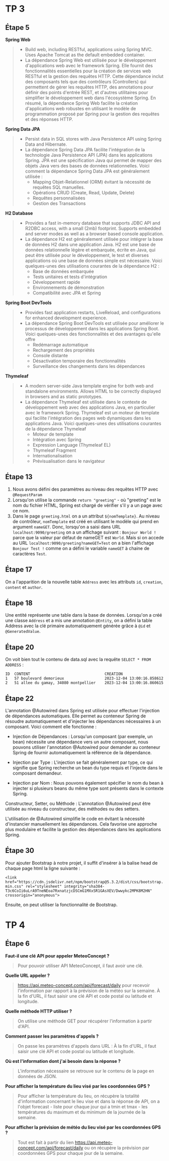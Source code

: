 # TP 3

## Étape 5

**Spring Web**
  > * Build web, including RESTful, applications using Spring MVC. Uses Apache Tomcat as the  default embedded container. 
  > * La dépendance Spring Web est utilisée pour le développement d'applications web avec le framework Spring. Elle fournit des fonctionnalités essentielles pour la création de services web RESTful et la gestion des requêtes HTTP. Cette dépendance inclut des composants tels que des contrôleurs (Controllers) qui permettent de gérer les requêtes HTTP, des annotations pour définir des points d'entrée REST, et d'autres utilitaires pour simplifier le développement web dans l'écosystème Spring. En résumé, la dépendance Spring Web facilite la création d'applications web robustes en utilisant le modèle de programmation proposé par Spring pour la gestion des requêtes et des réponses HTTP.

**Spring Data JPA**
  > * Persist data in SQL stores with Java Persistence API using Spring Data and Hibernate.
  > * La dépendance Spring Data JPA facilite l'intégration de la technologie Java Persistence API (JPA) dans les applications Spring. JPA est une spécification Java qui permet de mapper des objets Java vers des bases de données relationnelles. Voici comment la dépendance Spring Data JPA est généralement utilisée :
  >   * Mapping Objet-Relationnel (ORM) évitant la nécessité de requêtes SQL manuelles.
  >   * Opérations CRUD (Create, Read, Update, Delete)
  >   * Requêtes personnalisées
  >   * Gestion des Transactions
  
**H2 Database**
  > * Provides a fast in-memory database that supports JDBC API and R2DBC access, with a small (2mb) footprint. Supports embedded and server modes as well as a browser based console application. 
  > * La dépendance H2 est généralement utilisée pour intégrer la base de données H2 dans une application Java. H2 est une base de données relationnelle légère et embarquée, écrite en Java, qui peut être utilisée pour le développement, le test et diverses applications où une base de données simple est nécessaire. Voici quelques-unes des utilisations courantes de la dépendance H2 :
  >   * Base de données embarquée
  >   * Tests unitaires et tests d'intégration
  >   * Développement rapide
  >   * Environnements de démonstration
  >   * Compatibilité avec JPA et Spring

**Spring Boot DevTools**
  > * Provides fast application restarts, LiveReload, and configurations for enhanced development experience.
  > * La dépendance Spring Boot DevTools est utilisée pour améliorer le processus de développement dans les applications Spring Boot. Voici quelques-unes des fonctionnalités et des avantages qu'elle offre
  >   * Redémarrage automatique
  >   * Rechargement des propriétés
  >   * Console distante
  >   * Désactivation temporaire des fonctionnalités
  >   * Surveillance des changements dans les dépendances

**Thymeleaf**
  > * A modern server-side Java template engine for both web and standalone environments. Allows HTML to be correctly displayed in browsers and as static prototypes.
  > * La dépendance Thymeleaf est utilisée dans le contexte de développement web avec des applications Java, en particulier avec le framework Spring. Thymeleaf est un moteur de template qui facilite l'intégration des pages web dynamiques dans les applications Java. Voici quelques-unes des utilisations courantes de la dépendance Thymeleaf
  >   * Moteur de template
  >   * Intégration avec Spring
  >   * Expression Language (Thymeleaf EL)
  >   * Thymeleaf Fragment
  >   * Internationalisation
  >   * Prévisualisation dans le navigateur

## Étape 13

1. Nous avons défini des paramètres au niveau des requêtes HTTP avec `@RequestParam`
2. Lorsqu'on utilise la commande `return "greeting"` - où "greeting" est le nom du fichier HTML, Spring est chargé de vérifier s'il y a un page avec ce nom.
3. Dans le page `greeting.html` on a un attribut `${nomTemplate}`. Au niveau de contrôleur, `nomTemplate` est créé en utilisant le modèle qui prend en argument `nameGET`. Donc, lorsqu'on a saisi dans URL `localhost:9090/greeting` on a un affichage suivant : `Bonjour World !` parce que la valeur par défaut de nameGET est `World`. Mais si on accede au URL `localhost:9090/greeting?nameGET=Test` on a bien l'affichage `Bonjour Test !` comme on a défini le variable `nameGET` à chaine de caractères `Test`.

## Étape 17

On a l'apparition de la nouvelle table `Address` avec les attributs `id`, `creation`, `content` et `author`.

## Étape 18

Une entité représente une table dans la base de données. Lorsqu'on a créé une classe `Address` et a mis une annotation `@Entity`, on a défini la table Address avec la clé primaire automatiquement générée grâce à `@id` et `@GeneratedValue`.

## Étape 20

On voit bien tout le contenu de data.sql avec la requête `SELECT * FROM ADDRESS` :
```
ID  CONTENT                                 CREATION  
1   57 boulevard demorieux                  2023-12-04 13:00:16.858612
2   51 allee du gamay, 34080 montpellier    2023-12-04 13:00:16.860615
```

## Étape 22

L'annotation @Autowired dans Spring est utilisée pour effectuer l'injection de dépendances automatiques. Elle permet au conteneur Spring de résoudre automatiquement et d'injecter les dépendances nécessaires à un composant. Voici comment elle fonctionne :

* Injection de Dépendances : Lorsqu'un composant (par exemple, un bean) nécessite une dépendance vers un autre composant, nous pouvons utiliser l'annotation @Autowired pour demander au conteneur Spring de fournir automatiquement la référence de la dépendance.

* Injection par Type : L'injection se fait généralement par type, ce qui signifie que Spring recherche un bean du type requis et l'injecte dans le composant demandeur.

* Injection par Nom : Nous pouvons également spécifier le nom du bean à injecter si plusieurs beans du même type sont présents dans le contexte Spring.

Constructeur, Setter, ou Méthode : L'annotation @Autowired peut être utilisée au niveau du constructeur, des méthodes ou des setters.

L'utilisation de @Autowired simplifie le code en évitant la nécessité d'instancier manuellement les dépendances. Cela favorise une approche plus modulaire et facilite la gestion des dépendances dans les applications Spring.

## Étape 30

Pour ajouter Bootstrap à notre projet, il suffit d'insérer à la balise head de chaque page html la ligne suivante :

`<link href="https://cdn.jsdelivr.net/npm/bootstrap@5.3.2/dist/css/bootstrap.min.css" rel="stylesheet" integrity="sha384-T3c6CoIi6uLrA9TneNEoa7RxnatzjcDSCmG1MXxSR1GAsXEV/Dwwykc2MPK8M2HN" crossorigin="anonymous">`

Ensuite, on peut utiliser la fonctionnalité de Bootstrap.

# TP 4

## Étape 6

**Faut-il une clé API pour appeler MeteoConcept ?**

> Pour pouvoir utiliser API MeteoConcept, il faut avoir une clé.

**Quelle URL appeler ?**

> https://api.meteo-concept.com/api/forecast/daily
> pour recevoir l'information par rapport à la prévision de la météo sur la semaine. À la fin d'URL, il faut saisir une clé API et code postal ou latitude et longitude.

**Quelle méthode HTTP utiliser ?**

> On utilise une méthode GET pour récupérer l'information à partir d'API.

**Comment passer les paramètres d'appels ?**

> On passe les paramètres d'appels dans URL : À la fin d'URL, il faut saisir une clé API et code postal ou latitude et longitude.

**Où est l'information dont j'ai besoin dans la réponse ?**

> L'information nécessaire se retrouve sur le contenu de la page en données de JSON.

**Pour afficher la température du lieu visé par les coordonnées GPS ?**

> Pour afficher la température du lieu, on récupère la totalité d'information concernant le lieu vise et dans la réponse de API, on a l'objet forecast - liste pour chaque jour qui a tmin et tmax - les températures du maximum et du minimum de la journée de la semaine.

**Pour afficher la prévision de météo du lieu visé par les coordonnées GPS ?**

> Tout est fait à partir du lien https://api.meteo-concept.com/api/forecast/daily ou on récupère la prévision par coordonnées GPS pour chaque jour de la semaine.
